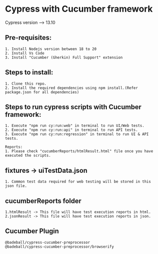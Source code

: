 # Cypress with Cucumber framework

Cypress version --> 13.10

## Pre-requisites:
    1. Install Nodejs version between 18 to 20
    2. Install Vs Code
    3. Install "Cucumber (Gherkin) Full Support" extension

## Steps to install:
    1. Clone this repo.
    2. Install the required dependencies using npm install.(Refer package.json for all dependencies)

## Steps to run cypress scripts with Cucumber framework:
    1. Execute "npm run cy:run:web" in terminal to run UI/Web tests.
    2. Execute "npm run cy:run:api" in terminal to run API tests.
    3. Execute "npm run cy:run:regression" in terminal to run UI & API tests.

    Reports:
    1. Please check "cucumberReports/htmlResult.html" file once you have executed the scripts.

## fixtures -> uiTestData.json
    1. Common test data required for web testing will be stored in this json file.

## cucumberReports folder
    1.htmlResult -> This file will have test execution reports in html.
    2.jsonResult -> This file will have test execution reports in json.

## Cucumber Plugin
    @badeball/cypress-cucumber-preprocessor
    @badeball/cypress-cucumber-preprocessor/browserify

